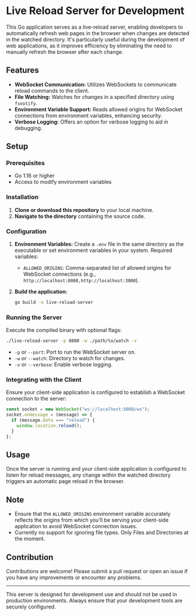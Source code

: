 # Live Reload Server for Development

This Go application serves as a live-reload server, enabling developers to automatically refresh web pages in the browser when changes are detected in the watched directory. It's particularly useful during the development of web applications, as it improves efficiency by eliminating the need to manually refresh the browser after each change.

## Features

- **WebSocket Communication:** Utilizes WebSockets to communicate reload commands to the client.
- **File Watching:** Watches for changes in a specified directory using `fsnotify`.
- **Environment Variable Support:** Reads allowed origins for WebSocket connections from environment variables, enhancing security.
- **Verbose Logging:** Offers an option for verbose logging to aid in debugging.

## Setup

### Prerequisites

- Go 1.16 or higher
- Access to modify environment variables

### Installation

1. **Clone or download this repository** to your local machine.
2. **Navigate to the directory** containing the source code.

### Configuration

1. **Environment Variables:** Create a `.env` file in the same directory as the executable or set environment variables in your system. Required variables:

   - `ALLOWED_ORIGINS`: Comma-separated list of allowed origins for WebSocket connections (e.g., `http://localhost:8080,http://localhost:3000`).

2. **Build the application:**

   ```bash
   go build -o live-reload-server
   ```

### Running the Server

Execute the compiled binary with optional flags:

```bash
./live-reload-server -p 8080 -w ./path/to/watch -v
```

- `-p` or `--port`: Port to run the WebSocket server on.
- `-w` or `--watch`: Directory to watch for changes.
- `-v` or `--verbose`: Enable verbose logging.

### Integrating with the Client

Ensure your client-side application is configured to establish a WebSocket connection to the server:

```javascript
const socket = new WebSocket("ws://localhost:8080/ws");
socket.onmessage = (message) => {
  if (message.data === "reload") {
    window.location.reload();
  }
};
```

## Usage

Once the server is running and your client-side application is configured to listen for reload messages, any change within the watched directory triggers an automatic page reload in the browser.

## Note

- Ensure that the `ALLOWED_ORIGINS` environment variable accurately reflects the origins from which you'll be serving your client-side application to avoid WebSocket connection issues.
- Currently no support for ignoring file types. Only Files and Directories at the moment.

## Contribution

Contributions are welcome! Please submit a pull request or open an issue if you have any improvements or encounter any problems.

---

This server is designed for development use and should not be used in production environments. Always ensure that your development tools are securely configured.
